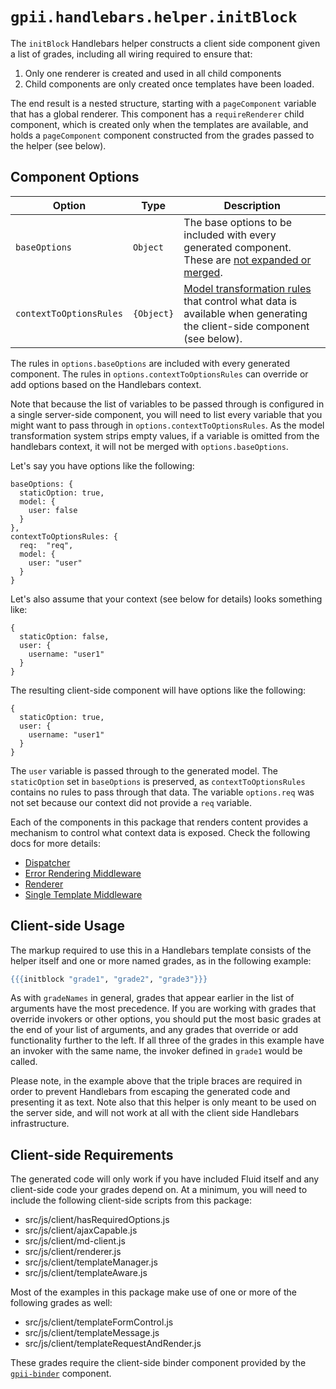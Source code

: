 # `gpii.handlebars.helper.initBlock`

The `initBlock` Handlebars helper constructs a client side component given a list of grades, including all
wiring required to ensure that:

1. Only one renderer is created and used in all child components
2. Child components are only created once templates have been loaded.

The end result is a nested structure, starting with a `pageComponent` variable that has a global renderer.  This
component has a `requireRenderer` child component, which is created only when the templates are available, and holds
a `pageComponent` component constructed from the grades passed to the helper (see below).

## Component Options

| Option                  | Type       | Description |
| ----------------------- | ---------- | ----------- |
| `baseOptions`           | `Object`   | The base options to be included with every generated component.  These are [not expanded or merged](http://docs.fluidproject.org/infusion/development/OptionsMerging.html#structure-of-the-merge-policy-object). |
| `contextToOptionsRules` | `{Object}` | [Model transformation rules](http://docs.fluidproject.org/infusion/development/ModelTransformationAPI.html) that control what data is available when generating the client-side component (see below). |

The rules in `options.baseOptions` are included with every generated component.  The rules in
`options.contextToOptionsRules` can override or add options based on the Handlebars context.

Note that because the list of variables to be passed through is configured in a single server-side component, you
will need to list every variable that you might want to pass through in `options.contextToOptionsRules`.  As the model
transformation system strips empty values, if a variable is omitted from the handlebars context, it will not be
merged with `options.baseOptions`.

Let's say you have options like the following:

```snippet
baseOptions: {
  staticOption: true,
  model: {
    user: false
  }
},
contextToOptionsRules: {
  req:  "req",
  model: {
    user: "user"
  }
}
```

Let's also assume that your context (see below for details) looks something like:

```json5
{
  staticOption: false,
  user: {
    username: "user1"
  }
}
```

The resulting client-side component will have options like the following:

```json5
{
  staticOption: true,
  user: {
    username: "user1"
  }
}
```

The `user` variable is passed through to the generated model.  The `staticOption` set in `baseOptions` is preserved, as
`contextToOptionsRules` contains no rules to pass through that data.  The variable `options.req` was not set because
our context did not provide a `req` variable.

Each of the components in this package that renders content provides a mechanism to control what context data is
exposed.  Check the following docs for more details:

* [Dispatcher](dispatcher.md)
* [Error Rendering Middleware](errorRenderingMiddleware.md)
* [Renderer](renderer.md)
* [Single Template Middleware](singleTemplateMiddleware.md)

## Client-side Usage

The markup required to use this in a Handlebars template consists of the helper itself and one or more named grades, as
in the following example:

```handlebars
{{{initblock "grade1", "grade2", "grade3"}}}
```

As with `gradeNames` in general, grades that appear earlier in the list of arguments have the most precedence.
If you are working with grades that override invokers or other options, you should put the most basic grades at the
end of your list of arguments, and any grades that override or add functionality further to the left.  If all three
of the grades in this example have an invoker with the same name, the invoker defined in `grade1` would be called.

Please note, in the example above that the triple braces are required in order to prevent Handlebars from escaping
the generated code and presenting it as text.  Note also that this helper is only meant to be used on the server
side, and will not work at all with the client side Handlebars infrastructure.

## Client-side Requirements

The generated code will only work if you have included Fluid itself and any client-side code your grades depend on.
At a minimum, you will need to include the following client-side scripts from this package:

* src/js/client/hasRequiredOptions.js
* src/js/client/ajaxCapable.js
* src/js/client/md-client.js
* src/js/client/renderer.js
* src/js/client/templateManager.js
* src/js/client/templateAware.js

Most of the examples in this package make use of one or more of the following grades as well:

* src/js/client/templateFormControl.js
* src/js/client/templateMessage.js
* src/js/client/templateRequestAndRender.js

These grades require the client-side binder component provided by the [`gpii-binder`](http://github.com/GPII/gpii-binder/)
component.
